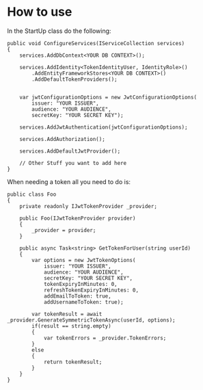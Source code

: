﻿# How to use

In the StartUp class do the following:


	public void ConfigureServices(IServiceCollection services)
	{
		services.AddDbContext<YOUR DB CONTEXT>();

		services.AddIdentity<TokenIdentityUser, IdentityRole>()
			.AddEntityFrameworkStores<YOUR DB CONTEXT>()
			.AddDefaultTokenProviders();


		var jwtConfigurationOptions = new JwtConfigurationOptions(
			issuer: "YOUR ISSUER", 
			audience: "YOUR AUDIENCE", 
			secretKey: "YOUR SECRET KEY");

		services.AddJwtAuthentication(jwtConfigurationOptions);

		services.AddAuthorization();

		services.AddDefaultJwtProvider();

		// Other Stuff you want to add here
	}


When needing a token all you need to do is:

	public class Foo
	{
		private readonly IJwtTokenProvider _provider;

		public Foo(IJwtTokenProvider provider)
		{
			_provider = provider;
		}

		public async Task<string> GetTokenForUser(string userId)
		{
			var options = new JwtTokenOptions(
				issuer: "YOUR ISSUER",
				audience: "YOUR AUDIENCE",
				secretKey: "YOUR SECRET KEY",
				tokenExpiryInMinutes: 0,
				refreshTokenExpiryInMinutes: 0,
				addEmailToToken: true,
				addUsernameToToken: true);

			var tokenResult = await _provider.GenerateSymmetricTokenAsync(userId, options);
			if(result == string.empty)
			{
				var tokenErrors = _provider.TokenErrors;
			}
			else
			{
				return tokenResult;
			}
		}
	}

